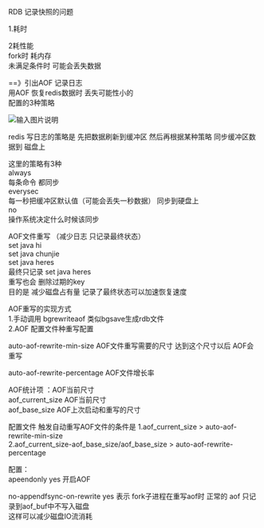RDB  记录快照的问题

1.耗时   
  
2耗性能  
fork时  耗内存  
未满足条件时 可能会丢失数据  


==》引出AOF  记录日志  
用AOF 恢复redis数据时  丢失可能性小的  
配置的3种策略


![输入图片说明](https://images.gitee.com/uploads/images/2020/0227/143616_187c5b80_4955170.png "屏幕截图.png")  



redis 写日志的策略是 先把数据刷新到缓冲区  然后再根据某种策略  同步缓冲区数据到 磁盘上

这里的策略有3种  
always  
每条命令 都同步  
everysec  
每一秒把缓冲区默认值（可能会丢失一秒数据） 同步到硬盘上  
no  
操作系统决定什么时候该同步  


  
AOF文件重写 （减少日志  只记录最终状态）  
set java hi  
set java chunjie  
set java heres  
最终只记录 set java heres  
重写也会 删除过期的key  
目的是 减少磁盘占有量 记录了最终状态可以加速恢复速度  

AOF重写的实现方式  
1.手动调用 bgrewriteaof 类似bgsave生成rdb文件  
2.AOF 配置文件种重写配置  

auto-aof-rewrite-min-size AOF文件重写需要的尺寸 达到这个尺寸以后 AOF会重写  

auto-aof-rewrite-percentage AOF文件增长率  

AOF统计项 ：AOF当前尺寸  
aof_current_size AOF当前尺寸  
aof_base_size AOF上次启动和重写的尺寸

配置文件  触发自动重写AOF文件的条件是
1.aof_current_size > auto-aof-rewrite-min-size  
2.aof_current_size-aof_base_size/aof_base_size > auto-aof-rewrite-percentage  


  
配置：  
apeendonly yes  开启AOF  
  
no-appendfsync-on-rewrite yes    表示 fork子进程在重写aof时  正常的 aof 只记录到aof_buf中不写入磁盘  
这样可以减少磁盘IO流消耗


   









 






